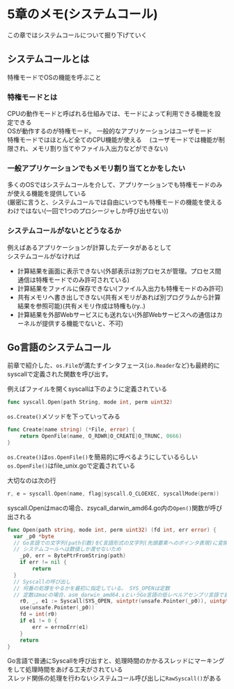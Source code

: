 # 5章のメモ(システムコール)

この章ではシステムコールについて掘り下げていく

## システムコールとは

特権モードでOSの機能を呼ぶこと

### 特権モードとは

CPUの動作モードと呼ばれる仕組みでは、モードによって利用できる機能を設定できる  
OSが動作するのが特権モード。 一般的なアプリケーションはユーザモード  
特権モードではほとんど全てのCPU機能が使える　 
(ユーザモードでは機能が制限され、メモリ割り当てやファイル入出力などができない)

### 一般アプリケーションでもメモリ割り当てとかをしたい

多くのOSではシステムコールを介して、アプリケーションでも特権モードのみが使える機能を提供している  
(厳密に言うと、システムコールでは自由にいつでも特権モードの機能を使えるわけではない(一回で1つのプロシージャしか呼び出せない))

### システムコールがないとどうなるか

例えばあるアプリケーションが計算したデータがあるとして  
システムコールがなければ

* 計算結果を画面に表示できない(外部表示は別プロセスが管理。プロセス間通信は特権モードでのみ許可されている)
* 計算結果をファイルに保存できない(ファイル入出力も特権モードのみ許可)
* 共有メモリへ書き出しできない(共有メモリがあれば別プログラムから計算結果を参照可能)(共有メモリ作成は特権も(ry..)
* 計算結果を外部Webサービスにも送れない(外部Webサービスへの通信はカーネルが提供する機能でないと、不可)

## Go言語のシステムコール

前章で紹介した、`os.File`が満たすインタフェース(`io.Reader`など)も最終的にsyscallで定義された関数を呼び出す。

例えばファイルを開くsyscallは下のように定義されている

```Go
func syscall.Open(path String, mode int, perm uint32)
```

`os.Create()`メソッドを下っていってみる

```Go
func Create(name string) (*File, error) {
	return OpenFile(name, O_RDWR|O_CREATE|O_TRUNC, 0666)
}
```

`os.Create()`は`os.OpenFile()`を簡易的に呼べるようにしているらしい  
`os.OpenFile()`はfile_unix.goで定義されている  

大切なのは次の行

```Go
r, e = syscall.Open(name, flag|syscall.O_CLOEXEC, syscallMode(perm))
```

syscall.Openはmacの場合、zsycall_darwin_amd64.go内の`Open()`関数が呼び出される

```Go
func Open(path string, mode int, perm uint32) (fd int, err error) {
  var _p0 *byte
  // Go言語での文字列(path引数)をC言語形式の文字列(先頭要素へのポインタ表現)に変換
  // システムコールへは数値しか渡せないため
	_p0, err = BytePtrFromString(path)
	if err != nil {
		return
  }
  // Syscallの呼び出し
  // 何番の処理をやるかを最初に指定している。 SYS_OPENは定数
  // 定数はmacの場合、asm_darwin_amd64.sというGo言語の低レベルアセンブリ言語で書かれたコードで定義されている。これ以降はOS側での処理になる
	r0, _, e1 := Syscall(SYS_OPEN, uintptr(unsafe.Pointer(_p0)), uintptr(mode), uintptr(perm))
	use(unsafe.Pointer(_p0))
	fd = int(r0)
	if e1 != 0 {
		err = errnoErr(e1)
	}
	return
}
```

Go言語で普通にSyscallを呼び出すと、処理時間のかかるスレッドにマーキングをして処理時間をあげる工夫がされている  
スレッド関係の処理を行わないシステムコール呼び出しに`RawSyscall()`がある

